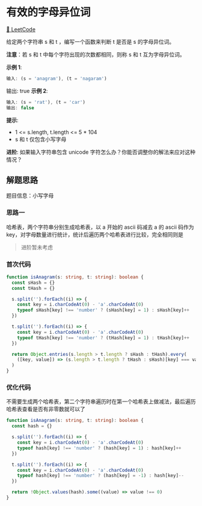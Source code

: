 # 有效的字母异位词

[🔗 LeetCode](https://leetcode.cn/problems/valid-anagram/)

给定两个字符串 s 和 t ，编写一个函数来判断 t 是否是 s 的字母异位词。

**注意**：若 s 和 t 中每个字符出现的次数都相同，则称 s 和 t 互为字母异位词。

**示例 1**:

```js
输入: (s = 'anagram'), (t = 'nagaram')
```

输出: true
**示例 2**:

```js
输入: (s = 'rat'), (t = 'car')
输出: false
```

**提示**:

- 1 <= s.length, t.length <= 5 \* 104
- s 和 t 仅包含小写字母

**进阶**: 如果输入字符串包含 unicode 字符怎么办？你能否调整你的解法来应对这种情况？

## 解题思路

题目信息：小写字母

### 思路一

哈希表，两个字符串分别生成哈希表，以 a 开始的 ascii 码减去 a 的 ascii 码作为 key，对字母数量进行统计，统计后遍历两个哈希表进行比较，完全相同则是

> 进阶暂未考虑

### 首次代码

```ts
function isAnagram(s: string, t: string): boolean {
  const sHash = {}
  const tHash = {}

  s.split('').forEach((i) => {
    const key = i.charCodeAt(0) - 'a'.charCodeAt(0)
    typeof sHash[key] !== 'number' ? (sHash[key] = 1) : sHash[key]++
  })

  t.split('').forEach((i) => {
    const key = i.charCodeAt(0) - 'a'.charCodeAt(0)
    typeof tHash[key] !== 'number' ? (tHash[key] = 1) : tHash[key]++
  })

  return Object.entries(s.length > t.length ? sHash : tHash).every(
    ([key, value]) => (s.length > t.length ? tHash : sHash)[key] === value
  )
}
```

### 优化代码

不需要生成两个哈希表，第二个字符串遍历时在第一个哈希表上做减法，最后遍历哈希表查看是否有非零数就可以了

```ts
function isAnagram(s: string, t: string): boolean {
  const hash = {}

  s.split('').forEach((i) => {
    const key = i.charCodeAt(0) - 'a'.charCodeAt(0)
    typeof hash[key] !== 'number' ? (hash[key] = 1) : hash[key]++
  })

  t.split('').forEach((i) => {
    const key = i.charCodeAt(0) - 'a'.charCodeAt(0)
    typeof hash[key] !== 'number' ? (hash[key] = -1) : hash[key]--
  })

  return !Object.values(hash).some((value) => value !== 0)
}
```
